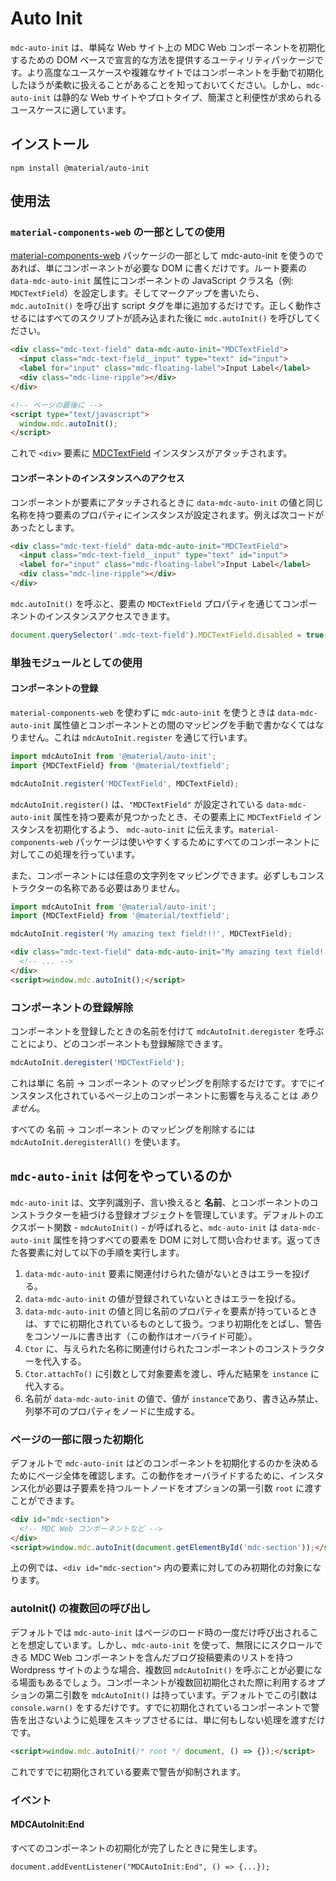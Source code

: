 <!--docs:
title: "Auto Init"
layout: detail
section: components
excerpt: "Utilities for declarative, DOM-based initialization of components on simple web sites."
path: /catalog/auto-init/
-->

# Auto Init

`mdc-auto-init` は、単純な Web サイト上の MDC Web コンポーネントを初期化するための DOM ベースで宣言的な方法を提供するユーティリティパッケージです。より高度なユースケースや複雑なサイトではコンポーネントを手動で初期化したほうが柔軟に扱えることがあることを知っておいてください。しかし、`mdc-auto-init` は静的な Web サイトやプロトタイプ、簡潔さと利便性が求められるユースケースに適しています。

## インストール

```
npm install @material/auto-init
```

## 使用法

### `material-components-web` の一部としての使用

[material-components-web](../material-components-web) パッケージの一部として mdc-auto-init を使うのであれば、単にコンポーネントが必要な DOM に書くだけです。ルート要素の `data-mdc-auto-init` 属性にコンポーネントの JavaScript クラス名（例: `MDCTextField`）を設定します。そしてマークアップを書いたら、`mdc.autoInit()` を呼び出す script タグを単に追加するだけです。正しく動作させるにはすべてのスクリプトが読み込まれた後に `mdc.autoInit()` を呼びしてください。

```html
<div class="mdc-text-field" data-mdc-auto-init="MDCTextField">
  <input class="mdc-text-field__input" type="text" id="input">
  <label for="input" class="mdc-floating-label">Input Label</label>
  <div class="mdc-line-ripple"></div>
</div>

<!-- ページの最後に -->
<script type="text/javascript">
  window.mdc.autoInit();
</script>
```

これで `<div>` 要素に [MDCTextField](../mdc-textfield) インスタンスがアタッチされます。

#### コンポーネントのインスタンスへのアクセス

コンポーネントが要素にアタッチされるときに `data-mdc-auto-init` の値と同じ名称を持つ要素のプロパティにインスタンスが設定されます。例えば次コードがあったとします。

```html
<div class="mdc-text-field" data-mdc-auto-init="MDCTextField">
  <input class="mdc-text-field__input" type="text" id="input">
  <label for="input" class="mdc-floating-label">Input Label</label>
  <div class="mdc-line-ripple"></div>
</div>
```

`mdc.autoInit()` を呼ぶと、要素の `MDCTextField` プロパティを通じてコンポーネントのインスタンスアクセスできます。

```js
document.querySelector('.mdc-text-field').MDCTextField.disabled = true;
```

### 単独モジュールとしての使用

#### コンポーネントの登録

`material-components-web` を使わずに `mdc-auto-init` を使うときは `data-mdc-auto-init` 属性値とコンポーネントとの間のマッピングを手動で書かなくてはなりません。これは `mdcAutoInit.register` を通じて行います。

```js
import mdcAutoInit from '@material/auto-init';
import {MDCTextField} from '@material/textfield';

mdcAutoInit.register('MDCTextField', MDCTextField);
```

`mdcAutoInit.register()` は、`"MDCTextField"` が設定されている `data-mdc-auto-init` 属性を持つ要素が見つかったとき、その要素上に `MDCTextField` インスタンスを初期化するよう、  `mdc-auto-init` に伝えます。`material-components-web` パッケージは使いやすくするためにすべてのコンポーネントに対してこの処理を行っています。

また、コンポーネントには任意の文字列をマッピングできます。必ずしもコンストラクターの名称である必要はありません。

```js
import mdcAutoInit from '@material/auto-init';
import {MDCTextField} from '@material/textfield';

mdcAutoInit.register('My amazing text field!!!', MDCTextField);
```

```html
<div class="mdc-text-field" data-mdc-auto-init="My amazing text field!!!">
  <!-- ... -->
</div>
<script>window.mdc.autoInit();</script>
```

### コンポーネントの登録解除

コンポーネントを登録したときの名前を付けて `mdcAutoInit.deregister` を呼ぶことにより、どのコンポーネントも登録解除できます。

```js
mdcAutoInit.deregister('MDCTextField');
```

これは単に 名前 -> コンポーネント のマッピングを削除するだけです。すでにインスタンス化されているページ上のコンポーネントに影響を与えることは <em>ありません</em>。

すべての 名前 -> コンポーネント のマッピングを削除するには `mdcAutoInit.deregisterAll()` を使います。

## `mdc-auto-init` は何をやっているのか

`mdc-auto-init` は、文字列識別子、言い換えると **名前**、とコンポーネントのコンストラクターを紐づける登録オブジェクトを管理しています。デフォルトのエクスポート関数 - `mdcAutoInit()` - が呼ばれると、`mdc-auto-init` は  `data-mdc-auto-init` 属性を持つすべての要素を DOM に対して問い合わせます。返ってきた各要素に対して以下の手順を実行します。

1. `data-mdc-auto-init` 要素に関連付けられた値がないときはエラーを投げる。
2. `data-mdc-auto-init` の値が登録されていないときはエラーを投げる。
3. `data-mdc-auto-init` の値と同じ名前のプロパティを要素が持っているときは、すでに初期化されているものとして扱う。つまり初期化をとばし、警告をコンソールに書き出す（この動作はオーバライド可能）。
4. `Ctor` に、与えられた名称に関連付けられたコンポーネントのコンストラクターを代入する。
5. `Ctor.attachTo()` に引数として対象要素を渡し、呼んだ結果を `instance` に代入する。
6. 名前が `data-mdc-auto-init` の値で、値が `instance`であり、書き込み禁止、列挙不可のプロパティをノードに生成する。

### ページの一部に限った初期化

デフォルトで `mdc-auto-init` はどのコンポーネントを初期化するのかを決めるためにページ全体を確認します。この動作をオーバライドするために、インスタンス化が必要は子要素を持つルートノードをオプションの第一引数 `root` に渡すことができます。

```html
<div id="mdc-section">
  <!-- MDC Web コンポーネントなど -->
</div>
<script>window.mdc.autoInit(document.getElementById('mdc-section'));</script>
```

上の例では、`<div id="mdc-section">` 内の要素に対してのみ初期化の対象になります。

### autoInit() の複数回の呼び出し

デフォルトでは `mdc-auto-init` はページのロード時の一度だけ呼び出されることを想定しています。しかし、`mdc-auto-init` を使って、無限ににスクロールできる MDC Web コンポーネントを含んだブログ投稿要素のリストを持つ Wordpress サイトのような場合、複数回 `mdcAutoInit()` を呼ぶことが必要になる場面もあるでしょう。コンポーネントが複数回初期化された際に利用するオプションの第二引数を `mdcAutoInit()` は持っています。デフォルトでこの引数は `console.warn()` をするだけです。すでに初期化されているコンポーネントで警告を出さないように処理をスキップさせるには、単に何もしない処理を渡すだけです。

```html
<script>window.mdc.autoInit(/* root */ document, () => {});</script>
```

これですでに初期化されている要素で警告が抑制されます。

### イベント

#### MDCAutoInit:End
すべてのコンポーネントの初期化が完了したときに発生します。

`document.addEventListener("MDCAutoInit:End", () => {...});`
